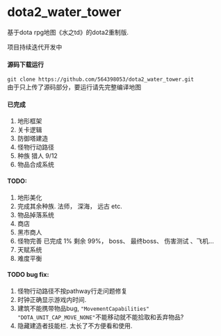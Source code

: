 # dota2_water_tower

基于dota rpg地图《水之td》的dota2重制版.

项目持续迭代开发中

#### 源码下载运行
```git clone https://github.com/564398053/dota2_water_tower.git  ```  
由于只上传了源码部分，要运行请先完整编译地图

#### 已完成 
1. 地形框架
2. 关卡逻辑
3. 防御塔建造
4. 怪物行动路径
5. 种族 猎人 9/12
6. 物品合成系统

#### TODO:
1. 地形美化
2. 完成其余种族. 法师， 深海， 远古 etc.
3. 物品掉落系统
4. 商店
5. 黑市商人
6. 怪物完善 已完成 1% 剩余 99%， boss、 最终boss、 伤害测试 、飞机...
7. 天赋系统
8. 难度平衡



#### TODO bug fix:
1. 怪物行动路径不按pathway行走问题修复
2. 时钟正确显示游戏内时间.
3. 建筑不能携带物品bug, ```"MovementCapabilities"        "DOTA_UNIT_CAP_MOVE_NONE"```不能移动就不能拾取和丢弃物品?
4. 隐藏建造者技能栏. 太长了不方便看和使用.

